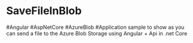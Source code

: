 # SaveFileInBlob
#Angular #AspNetCore #AzureBlob
#Application sample to show as you can send a file to the Azure Blob Storage using Angular + Api in .net Core
